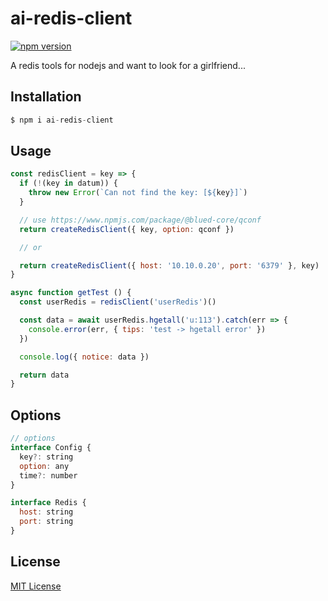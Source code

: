 # ai-redis-client

[![npm version][npm-image]][npm-url]

A redis tools for nodejs and want to look for a girlfriend...

## Installation

``` js
$ npm i ai-redis-client
```

## Usage

``` js
const redisClient = key => {
  if (!(key in datum)) {
    throw new Error(`Can not find the key: [${key}]`)
  }

  // use https://www.npmjs.com/package/@blued-core/qconf
  return createRedisClient({ key, option: qconf })

  // or

  return createRedisClient({ host: '10.10.0.20', port: '6379' }, key)
}

async function getTest () {
  const userRedis = redisClient('userRedis')()

  const data = await userRedis.hgetall('u:113').catch(err => {
    console.error(err, { tips: 'test -> hgetall error' })
  })

  console.log({ notice: data })

  return data
}
```

## Options

```js
// options
interface Config {
  key?: string
  option: any
  time?: number
}

interface Redis {
  host: string
  port: string
}
```

## License

[MIT License](http://www.opensource.org/licenses/mit-license.php)

[npm-image]: https://img.shields.io/npm/v/ai-redis-client.svg?style=flat-square
[npm-url]: https://npmjs.org/package/ai-redis-client
